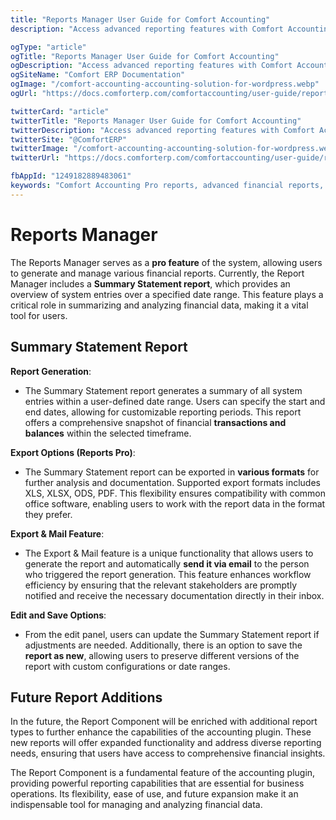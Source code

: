 ```yaml
---
title: "Reports Manager User Guide for Comfort Accounting"
description: "Access advanced reporting features with Comfort Accounting Pro. Generate custom financial reports, analytics, and business intelligence dashboards for comprehensive financial insights."

ogType: "article"
ogTitle: "Reports Manager User Guide for Comfort Accounting"
ogDescription: "Access advanced reporting features with Comfort Accounting Pro. Generate custom financial reports, analytics, and business intelligence dashboards for comprehensive financial insights."
ogSiteName: "Comfort ERP Documentation"
ogImage: "/comfort-accounting-accounting-solution-for-wordpress.webp"
ogUrl: "https://docs.comforterp.com/comfortaccounting/user-guide/reports-manager"

twitterCard: "article"
twitterTitle: "Reports Manager User Guide for Comfort Accounting"
twitterDescription: "Access advanced reporting features with Comfort Accounting Pro. Generate custom financial reports, analytics, and business intelligence dashboards for comprehensive financial insights."
twitterSite: "@ComfortERP"
twitterImage: "/comfort-accounting-accounting-solution-for-wordpress.webp"
twitterUrl: "https://docs.comforterp.com/comfortaccounting/user-guide/reports-manager"

fbAppId: "1249182889483061"
keywords: "Comfort Accounting Pro reports, advanced financial reports, custom reports, report generator, financial analytics, business intelligence, profit loss reports, balance sheets, cash flow reports, advanced reporting features"
---
```


# Reports Manager

The Reports Manager serves as a **pro feature** of the system, allowing users to generate and manage various financial reports. Currently, the Report Manager includes a **Summary Statement report**, which provides an overview of system entries over a specified date range. This feature plays a critical role in summarizing and analyzing financial data, making it a vital tool for users.

## Summary Statement Report ##

**Report Generation**:
+ The Summary Statement report generates a summary of all system entries within a user-defined date range. Users can specify the start and end dates, allowing for customizable reporting periods. This report offers a comprehensive snapshot of financial **transactions and balances** within the selected timeframe.

**Export Options (Reports Pro)**:
+ The Summary Statement report can be exported in **various formats** for further analysis and documentation. Supported export formats includes XLS, XLSX, ODS, PDF. This flexibility ensures compatibility with common office software, enabling users to work with the report data in the format they prefer.

**Export & Mail Feature**:
+ The Export & Mail feature is a unique functionality that allows users to generate the report and automatically **send it via email** to the person who triggered the report generation. This feature enhances workflow efficiency by ensuring that the relevant stakeholders are promptly notified and receive the necessary documentation directly in their inbox.

**Edit and Save Options**:
+ From the edit panel, users can update the Summary Statement report if adjustments are needed. Additionally, there is an option to save the **report as new**, allowing users to preserve different versions of the report with custom configurations or date ranges.

## Future Report Additions ##
In the future, the Report Component will be enriched with additional report types to further enhance the capabilities of the accounting plugin. These new reports will offer expanded functionality and address diverse reporting needs, ensuring that users have access to comprehensive financial insights.

The Report Component is a fundamental feature of the accounting plugin, providing powerful reporting capabilities that are essential for business operations. Its flexibility, ease of use, and future expansion make it an indispensable tool for managing and analyzing financial data.
